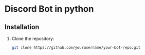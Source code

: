 # Discord Bot in python


## Installation

1. Clone the repository:
   ```bash
   git clone https://github.com/yourusername/your-bot-repo.git
